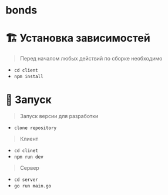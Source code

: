 # bonds

# :building_construction: Установка зависимостей
> Перед началом любых действий по сборке необходимо  
- `cd client`
- `npm install`

# :rocket: Запуск
> Запуск версии для разработки 
- `clone repository`
> Клиент
- `cd clinet`
- `npm run dev`
> Сервер
- `cd server`
- `go run main.go`

